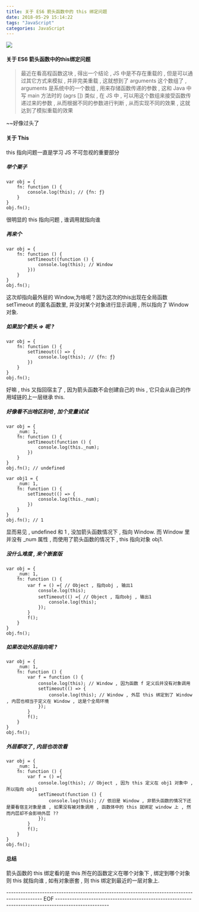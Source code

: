 ```yaml
---
title: 关于 ES6 箭头函数中的 this 绑定问题
date: 2018-05-29 15:14:22
tags: "JavaScript"
categories: JavaScript
---
```


![](https://i.imgur.com/oeXufoY.jpg)

<!--more-->

#### 关于 ES6 箭头函数中的this绑定问题

> 最近在看高程函数这块 , 得出一个结论 , JS 中是不存在重载的 , 但是可以通过其它方式来模拟 , 并非完美重载 , 这就想到了 arguments 这个数组了 , arguments 是系统中的一个数组 , 用来存储函数传递的参数 , 这和 Java 中写 main 方法时的 (agrs []) 类似 , 在 JS 中 , 可以用这个数组来接受函数传递过来的参数 , 从而根据不同的参数进行判断 , 从而实现不同的效果 , 这就达到了模拟重载的效果

~~好像过头了


#### 关于 This

this 指向问题一直是学习 JS 不可忽视的重要部分

##### 举个栗子

	var obj = {
        fn: function () {
            console.log(this); // {fn: ƒ}
        }
    }
    obj.fn();

很明显的 this 指向问题 , 谁调用就指向谁

##### 再来个

	var obj = {
        fn: function () {
            setTimeout((function () {
                console.log(this); // Window 
            }))
        }
    }
    obj.fn();

这次却指向最外层的 Window,为啥呢？因为这次的this出现在全局函数 setTimeout 的匿名函数里, 并没对某个对象进行显示调用 , 所以指向了 Window 对象.

##### 如果加个箭头 => 呢 ?

	var obj = {
        fn: function () {
            setTimeout(() => {
                console.log(this); // {fn: ƒ}
            })
        }
    }
    obj.fn();

好嘛 , this 又指回宿主了 , 因为箭头函数不会创建自己的 this , 它只会从自己的作用域链的上一层继承 this.

##### 好像看不出啥区别哈 , 加个变量试试
	
	var obj = {
        _num: 1,
        fn: function () {
            setTimeout(function () {
                console.log(this._num);
            })
        }
    }
    obj.fn(); // undefined

    var obj1 = {
        _num: 1,
        fn: function () {
            setTimeout(() => {
                console.log(this._num);
            })
        }
    }
    obj.fn(); // 1

显而易见 , undefined 和 1 , 没加箭头函数情况下 , 指向 Window.
而 Window 里并没有 _num 属性 , 而使用了箭头函数的情况下 , this 指向对象 obj1.

##### 没什么难度 , 来个嵌套版

	var obj = {
        _num: 1,
        fn: function () {
            var f = () ={ // Object , 指向obj , 输出1
                console.log(this);
                setTimeout(() ={ // Object , 指向obj , 输出1
                    console.log(this);
                });
            }
            f();
        }
    }
    obj.fn();

##### 如果改动外层指向呢 ?
	
	var obj = {
        _num: 1,
        fn: function () {
            var f = function () {
                console.log(this); // Window , 因为函数 f 定义后并没有对象调用
                setTimeout(() => {
                    console.log(this); // Window , 外层 this 绑定到了 Window , 内层也相当于定义在 Window , 这是个全局环境
                });
            }
            f();
        }
    }
    obj.fn();

##### 外层都改了 , 内层也改改看

	var obj = {
        _num: 1,
        fn: function () {
            var f = () ={
                console.log(this); // Object , 因为 this 定义在 obj1 对象中 , 所以指向 obj1
                setTimeout(function () {
                    console.log(this); // 依旧是 Window , 非箭头函数的情况下还是要看宿主对象是谁 , 如果没有被对象调用 , 函数体中的 this 就绑定 window 上 , 然而内层却不会影响外层 ??  
                });
            }
            f();
        }
    }
    obj.fn();


#### 总结

箭头函数的 this 绑定看的是 this 所在的函数定义在哪个对象下 , 绑定到哪个对象则 this 就指向谁 , 如有对象嵌套 , 则 this 绑定到最近的一层对象上.

--------------------------------------------------------------------------------------------- EOF ----------------------------------------------------------------------------------------------------
